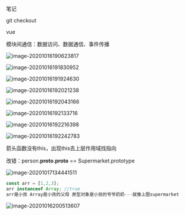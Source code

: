 笔记

git checkout

vue

模块间通信：数据访问、数据通信、事件传播



![image-20201016190623817](https://tva1.sinaimg.cn/large/007S8ZIlly1gjrdsm3mayj30iu0ccn0i.jpg)

![image-20201016191830952](https://tva1.sinaimg.cn/large/007S8ZIlly1gjre54zl9pj30py05xwgu.jpg)

![image-20201016191924630](https://tva1.sinaimg.cn/large/007S8ZIlly1gjre62axo4j30d2043ta3.jpg)

![image-20201016192021238](https://tva1.sinaimg.cn/large/007S8ZIlly1gjre71sqzrj30d80673zk.jpg)

![image-20201016192043166](https://tva1.sinaimg.cn/large/007S8ZIlly1gjre7fdpa2j30bf06pgmx.jpg)

![image-20201016192133716](https://tva1.sinaimg.cn/large/007S8ZIlly1gjre8apxnlj30ce05pt9m.jpg)

![image-20201016192216398](https://tva1.sinaimg.cn/large/007S8ZIlly1gjre91g0a2j30dn04k0u4.jpg)

![image-20201016192242783](https://tva1.sinaimg.cn/large/007S8ZIlly1gjre9hvxrtj30b7078q47.jpg)



箭头函数没有this，出现this去上层作用域找指向



改错：person.__proto__.__proto__ == Supermarket.prototype

![image-20201017134441511](https://tva1.sinaimg.cn/large/007S8ZIlgy1gjsa4cuwgvj313r0m2gou.jpg)



```js
const arr = [1,2,3];
arr instanceof Array; //true
arr是小孩 Array是小孩的父母 原型对象是小孩的爷爷奶奶---就像上图supermarket
```



![image-20201016200513607](https://tva1.sinaimg.cn/large/007S8ZIlly1gjrfhqc0blj30no03yt9s.jpg)